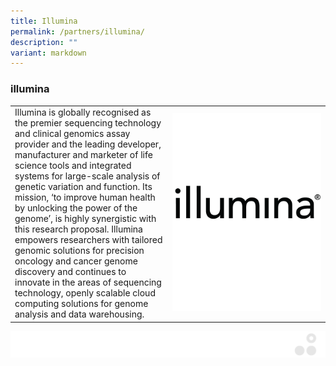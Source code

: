 ```yaml
---
title: Illumina
permalink: /partners/illumina/
description: ""
variant: markdown
---
```

### illumina

<table>
	<tbody>
		<tr>
			<td style="width:50%">
Illumina is globally recognised as the premier sequencing technology and clinical genomics assay provider and the leading developer, manufacturer and marketer of life science tools and integrated systems for large-scale analysis of genetic variation and function. Its mission, ‘to improve human health by unlocking the power of the genome’, is highly synergistic with this research proposal. Illumina empowers researchers with tailored genomic solutions for precision oncology and cancer genome discovery and continues to innovate in the areas of sequencing technology, openly scalable cloud computing solutions for genome analysis and data warehousing.
							</td>
			<td style="width:50%">
				<img src="/images/Collaborate/Partners/ilmn_logo_2021_bw.png">
			</td>
		</tr>
	</tbody>
</table>

![](/images/Banners/banners_page%20footer%203%20-%20grey.png)